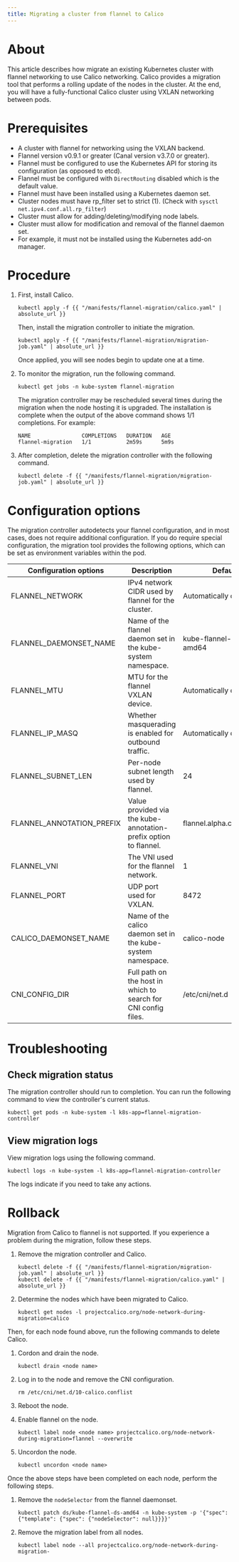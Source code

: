 ```yaml
---
title: Migrating a cluster from flannel to Calico
---
```


# About

This article describes how migrate an existing Kubernetes cluster with flannel networking to use Calico
networking. Calico provides a migration tool that performs a rolling update of the nodes in the cluster.
At the end, you will have a fully-functional Calico cluster using VXLAN networking between pods.

# Prerequisites

- A cluster with flannel for networking using the VXLAN backend.
- Flannel version v0.9.1 or greater (Canal version v3.7.0 or greater).
- Flannel must be configured to use the Kubernetes API for storing its configuration (as opposed to etcd).
- Flannel must be configured with `DirectRouting` disabled which is the default value.
- Flannel must have been installed using a Kubernetes daemon set.
- Cluster nodes must have rp_filter set to strict (1).  (Check with `sysctl net.ipv4.conf.all.rp_filter`)
- Cluster must allow for adding/deleting/modifying node labels.
- Cluster must allow for modification and removal of the flannel daemon set.
- For example, it must not be installed using the Kubernetes add-on manager.

# Procedure

1. First, install Calico.

   ```
   kubectl apply -f {{ "/manifests/flannel-migration/calico.yaml" | absolute_url }}
   ```

   Then, install the migration controller to initiate the migration.

   ```
   kubectl apply -f {{ "/manifests/flannel-migration/migration-job.yaml" | absolute_url }}
   ```

   Once applied, you will see nodes begin to update one at a time.

1. To monitor the migration, run the following command.

   ```
   kubectl get jobs -n kube-system flannel-migration
   ```

   The migration controller may be rescheduled several times during the migration when the node hosting
   it is upgraded. The installation is complete when the output of the above command shows 1/1 completions. For example:

   ```
   NAME                COMPLETIONS   DURATION   AGE
   flannel-migration   1/1           2m59s      5m9s
   ```

1. After completion, delete the migration controller with the following command.

   ```
   kubectl delete -f {{ "/manifests/flannel-migration/migration-job.yaml" | absolute_url }}
   ```
# Configuration options

The migration controller autodetects your flannel configuration, and in most cases, does not require
additional configuration. If you do require special configuration, the migration tool provides the following options,
which can be set as environment variables within the pod.

| Configuration options            | Description                                                          | Default                                    |
|----------------------------------|----------------------------------------------------------------------|--------------------------------------------|
| FLANNEL_NETWORK                  | IPv4 network CIDR used by flannel for the cluster.                   | Automatically detected                     |
| FLANNEL_DAEMONSET_NAME           | Name of the flannel daemon set in the kube-system namespace.         | kube-flannel-ds-amd64                      |
| FLANNEL_MTU                      | MTU for the flannel VXLAN device.                                    | Automatically detected                     |
| FLANNEL_IP_MASQ                  | Whether masquerading is enabled for outbound traffic.                | Automatically detected                     |
| FLANNEL_SUBNET_LEN               | Per-node subnet length used by flannel.                              | 24                                         |
| FLANNEL_ANNOTATION_PREFIX        | Value provided via the kube-annotation-prefix option to flannel.     |  flannel.alpha.coreos.com                  |
| FLANNEL_VNI                      | The VNI used for the flannel network.                                |  1                                         |
| FLANNEL_PORT                     | UDP port used for VXLAN.                                             |  8472                                      |
| CALICO_DAEMONSET_NAME            | Name of the calico daemon set in the kube-system namespace.          |  calico-node                               |
| CNI_CONFIG_DIR                   | Full path on the host in which to search for CNI config files.       |  /etc/cni/net.d                            |

# Troubleshooting

## Check migration status

The migration controller should run to completion. You can run the following command to view the controller's current status.

```
kubectl get pods -n kube-system -l k8s-app=flannel-migration-controller
```

## View migration logs

View migration logs using the following command.

```
kubectl logs -n kube-system -l k8s-app=flannel-migration-controller
```

The logs indicate if you need to take any actions.

# Rollback

Migration from Calico to flannel is not supported. If you experience a problem during the migration, follow these steps.


1. Remove the migration controller and Calico.

   ```
   kubectl delete -f {{ "/manifests/flannel-migration/migration-job.yaml" | absolute_url }}
   kubectl delete -f {{ "/manifests/flannel-migration/calico.yaml" | absolute_url }}
   ```

1. Determine the nodes which have been migrated to Calico.

   ```
   kubectl get nodes -l projectcalico.org/node-network-during-migration=calico
   ```

Then, for each node found above, run the following commands to delete Calico.

1. Cordon and drain the node.

   ```
   kubectl drain <node name>
   ```

1. Log in to the node and remove the CNI configuration.

   ```
   rm /etc/cni/net.d/10-calico.conflist
   ```

1. Reboot the node.

1. Enable flannel on the node.

   ```
   kubectl label node <node name> projectcalico.org/node-network-during-migration=flannel --overwrite
   ```

1. Uncordon the node.

   ```
   kubectl uncordon <node name>
   ```

Once the above steps have been completed on each node, perform the following steps.

1. Remove the `nodeSelector` from the flannel daemonset.

   ```
   kubectl patch ds/kube-flannel-ds-amd64 -n kube-system -p '{"spec": {"template": {"spec": {"nodeSelector": null}}}}'
   ```

1. Remove the migration label from all nodes.

   ```
   kubectl label node --all projectcalico.org/node-network-during-migration-
   ```
